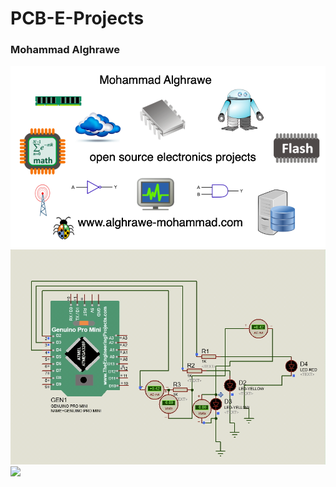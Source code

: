 # **PCB-E-Projects**
### Mohammad Alghrawe
![GitHub Logo](/images/github-logo.png)
![](/images/schm.gif)
![](/images/schm+osc.gif)



